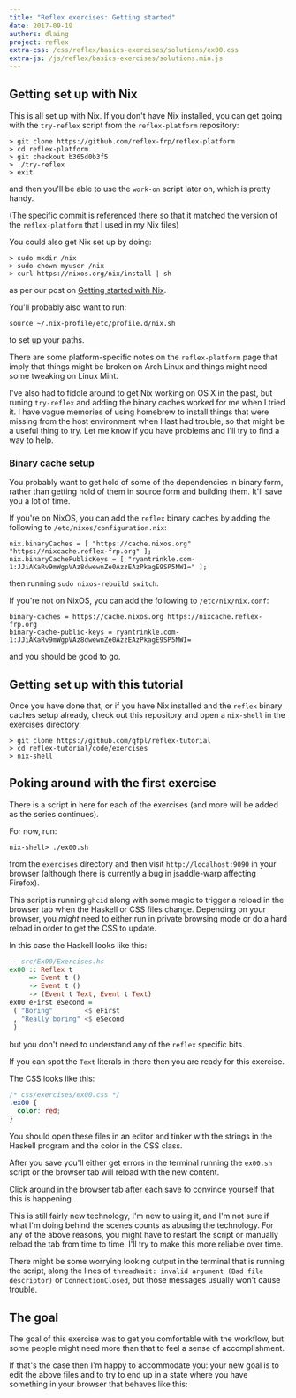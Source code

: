 ```yaml
---
title: "Reflex exercises: Getting started"
date: 2017-09-19
authors: dlaing
project: reflex
extra-css: /css/reflex/basics-exercises/solutions/ex00.css
extra-js: /js/reflex/basics-exercises/solutions.min.js
---
```


## Getting set up with Nix

This is all set up with Nix. 
If you don't have Nix installed, you can get going with the `try-reflex` script from the `reflex-platform` repository:
```
> git clone https://github.com/reflex-frp/reflex-platform
> cd reflex-platform
> git checkout b365d0b3f5
> ./try-reflex
> exit
```
and then you'll be able to use the `work-on` script later on, which is pretty handy.

(The specific commit is referenced there so that it matched the version of the `reflex-platform` that I used in my Nix files)

You could also get Nix set up by doing:
```
> sudo mkdir /nix
> sudo chown myuser /nix
> curl https://nixos.org/nix/install | sh
```
as per our post on [Getting started with Nix](https://blog.qfpl.io/posts/nix/getting-started-with-nix/).

You'll probably also want to run:
```
source ~/.nix-profile/etc/profile.d/nix.sh
```
to set up your paths.

There are some platform-specific notes on the `reflex-platform` page that imply that things might be broken on Arch Linux and things might need some tweaking on Linux Mint.

I've also had to fiddle around to get Nix working on OS X in the past, but runing `try-reflex` and adding the binary caches worked for me when I tried it.
I have vague memories of using homebrew to install things that were missing from the host environment when I last had trouble, so that might be a useful thing to try.
Let me know if you have problems and I'll try to find a way to help.

### Binary cache setup

You probably want to get hold of some of the dependencies in binary form, rather than getting hold of them in source form and building them.
It'll save you a lot of time.

If you're on NixOS, you can add the `reflex` binary caches by adding the following to `/etc/nixos/configuration.nix`:
```
nix.binaryCaches = [ "https://cache.nixos.org" "https://nixcache.reflex-frp.org" ];
nix.binaryCachePublicKeys = [ "ryantrinkle.com-1:JJiAKaRv9mWgpVAz8dwewnZe0AzzEAzPkagE9SP5NWI=" ];
```
then running `sudo nixos-rebuild switch`.

If you're not on NixOS, you can add the following to `/etc/nix/nix.conf`:
```
binary-caches = https://cache.nixos.org https://nixcache.reflex-frp.org 
binary-cache-public-keys = ryantrinkle.com-1:JJiAKaRv9mWgpVAz8dwewnZe0AzzEAzPkagE9SP5NWI=
```
and you should be good to go.

## Getting set up with this tutorial

Once you have done that, or if you have Nix installed and the `reflex` binary caches setup already, check out this repository and open a `nix-shell` in the exercises directory:
```
> git clone https://github.com/qfpl/reflex-tutorial
> cd reflex-tutorial/code/exercises
> nix-shell
```

## Poking around with the first exercise

There is a script in here for each of the exercises (and more will be added as the series continues).

For now, run:
```
nix-shell> ./ex00.sh
```
from the `exercises` directory and then visit `http://localhost:9090` in your browser (although there is currently a bug in jsaddle-warp affecting Firefox).

This script is running `ghcid` along with some magic to trigger a reload in the browser tab when the Haskell or CSS files change.
Depending on your browser, you _might_ need to either run in private browsing mode or do a hard reload in order to get the CSS to update.

In this case the Haskell looks like this:
```haskell
-- src/Ex00/Exercises.hs
ex00 :: Reflex t 
     => Event t () 
     -> Event t () 
     -> (Event t Text, Event t Text)
ex00 eFirst eSecond =
 ( "Boring"        <$ eFirst
 , "Really boring" <$ eSecond
 )
```
but you don't need to understand any of the `reflex` specific bits.

If you can spot the `Text` literals in there then you are ready for this exercise.

The CSS looks like this:
```css
/* css/exercises/ex00.css */
.ex00 {
  color: red;
}
```

You should open these files in an editor and tinker with the strings in the Haskell program and the color in the CSS class.

After you save you'll either get errors in the terminal running the `ex00.sh` script or the browser tab will reload with the new content.

Click around in the browser tab after each save to convince yourself that this is happening.

This is still fairly new technology, I'm new to using it, and I'm not sure if what I'm doing behind the scenes counts as abusing the technology.
For any of the above reasons, you might have to restart the script or manually reload the tab from time to time.
I'll try to make this more reliable over time.

There might be some worrying looking output in the terminal that is running the script, along the lines of `threadWait: invalid argument (Bad file descriptor)` or `ConnectionClosed`, but those messages usually won't cause trouble.

## The goal

The goal of this exercise was to get you comfortable with the workflow, but some people might need more than that to feel a sense of accomplishment.

If that's the case then I'm happy to accommodate you: your new goal is to edit the above files and to try to end up in a state where you have something in your browser that behaves like this:

<div class="card my-2">
  <div class="card-body">
    <div id="ex00"></div>
  </div>
</div>
